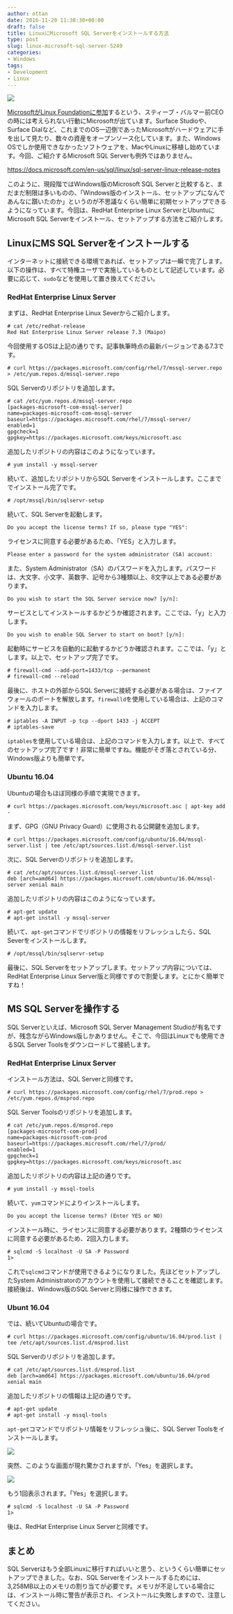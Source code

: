 ```yaml
---
author: ottan
date: 2016-11-20 11:38:30+00:00
draft: false
title: LinuxにMicrosoft SQL Serverをインストールする方法
type: post
slug: linux-microsoft-sql-server-5249
categories:
- Windows
tags:
- Development
- Linux
---
```


![](/uploads/2016/11/161120-58314ed6a9ab1.png)






[MicrosoftがLinux Foundationに参加](https://jp.techcrunch.com/2016/11/17/20161116microsoft-joins-the-linux-foundation/)するという、スティーブ・バルマー前CEOの時には考えられない行動にMicrosoftが出ています。Surface Studioや、Surface Dialなど、これまでのOS一辺倒であったMicrosoftがハードウェアに手を出して見たり、数々の資産をオープンソース化しています。また、Windows OSでしか使用できなかったソフトウェアを、MacやLinuxに移植し始めています。今回、ご紹介するMicrosoft SQL Serverも例外ではありません。



https://docs.microsoft.com/en-us/sql/linux/sql-server-linux-release-notes



このように、現段階ではWindows版のMicrosoft SQL Serverと比較すると、まだまだ制限は多いものの、「Windows版のインストール、セットアップになんであんなに躓いたのか」というのが不思議なくらい簡単に初期セットアップできるようになっています。今回は、RedHat Enterprise Linux ServerとUbuntuにMicrosoft SQL Serverをインストール、セットアップする方法をご紹介します。





## LinuxにMS SQL Serverをインストールする





インターネットに接続できる環境であれば、セットアップは一瞬で完了します。以下の操作は、すべて特権ユーザで実施しているものとして記述しています。必要に応じて、`sudo`などを使用して置き換えてください。





### RedHat Enterprise Linux Server





まずは、RedHat Enterprise Linux Severからご紹介します。




    
    # cat /etc/redhat-release 
    Red Hat Enterprise Linux Server release 7.3 (Maipo)





今回使用するOSは上記の通りです。記事執筆時点の最新バージョンである7.3です。




    
    # curl https://packages.microsoft.com/config/rhel/7/mssql-server.repo > /etc/yum.repos.d/mssql-server.repo





SQL Serverのリポジトリを追加します。




    
    # cat /etc/yum.repos.d/mssql-server.repo 
    [packages-microsoft-com-mssql-server]
    name=packages-microsoft-com-mssql-server
    baseurl=https://packages.microsoft.com/rhel/7/mssql-server/
    enabled=1
    gpgcheck=1
    gpgkey=https://packages.microsoft.com/keys/microsoft.asc





追加したリポジトリの内容はこのようになっています。




    
    # yum install -y mssql-server





続いて、追加したリポジトリからSQL Serverをインストールします。ここまででインストール完了です。




    
    # /opt/mssql/bin/sqlservr-setup





続いて、SQL Serverを起動します。




    
    Do you accept the license terms? If so, please type "YES":





ライセンスに同意する必要があるため、「YES」と入力します。




    
    Please enter a password for the system administrator (SA) account:





また、System Administrator（SA）のパスワードを入力します。パスワードは、大文字、小文字、英数字、記号から3種類以上、8文字以上である必要があります。




    
    Do you wish to start the SQL Server service now? [y/n]:





サービスとしてインストールするかどうか確認されます。ここでは、「y」と入力します。




    
    Do you wish to enable SQL Server to start on boot? [y/n]:





起動時にサービスを自動的に起動するかどうか確認されます。ここでは、「y」とします。以上で、セットアップ完了です。




    
    # firewall-cmd --add-port=1433/tcp --permanent
    # firewall-cmd --reload





最後に、ホストの外部からSQL Serverに接続する必要がある場合は、ファイアウォールのポートを解放します。`firewalld`を使用している場合は、上記のコマンドを入力します。




    
    # iptables -A INPUT -p tcp --dport 1433 -j ACCEPT
    # iptables-save





`iptables`を使用している場合は、上記のコマンドを入力します。以上で、すべてのセットアップ完了です！非常に簡単ですね。機能がそぎ落とされている分、Windows版よりも簡単です。





### Ubuntu 16.04





Ubuntuの場合もほぼ同様の手順で実現できます。




    
    # curl https://packages.microsoft.com/keys/microsoft.asc | apt-key add -





まず、GPG（GNU Privacy Guard）に使用される公開鍵を追加します。




    
    # curl https://packages.microsoft.com/config/ubuntu/16.04/mssql-server.list | tee /etc/apt/sources.list.d/mssql-server.list





次に、SQL Serverのリポジトリを追加します。




    
    # cat /etc/apt/sources.list.d/mssql-server.list
    deb [arch=amd64] https://packages.microsoft.com/ubuntu/16.04/mssql-server xenial main





追加したリポジトリの内容はこのようになっています。




    
    # apt-get update
    # apt-get install -y mssql-server





続いて、`apt-get`コマンドでリポジトリの情報をリフレッシュしたら、SQL Severをインストールします。




    
    # /opt/mssql/bin/sqlservr-setup





最後に、SQL Serverをセットアップします。セットアップ内容については、RedHat Enterprise Linux Server版と同様ですので割愛します。とにかく簡単ですね！





## MS SQL Serverを操作する





SQL Serverといえば、Microsoft SQL Server Management Studioが有名ですが、残念ながらWindows版しかありません。そこで、今回はLinuxでも使用できるSQL Server Toolsをダウンロードして接続します。





### RedHat Enterprise Linux Server





インストール方法は、SQL Serverと同様です。




    
    # curl https://packages.microsoft.com/config/rhel/7/prod.repo > /etc/yum.repos.d/msprod.repo





SQL Server Toolsのリポジトリを追加します。




    
    # cat /etc/yum.repos.d/msprod.repo
    [packages-microsoft-com-prod]
    name=packages-microsoft-com-prod
    baseurl=https://packages.microsoft.com/rhel/7/prod/
    enabled=1
    gpgcheck=1
    gpgkey=https://packages.microsoft.com/keys/microsoft.asc





追加したリポジトリの内容は上記の通りです。




    
    # yum install -y mssql-tools





続いて、`yum`コマンドによりインストールします。




    
    Do you accept the license terms? (Enter YES or NO)





インストール時に、ライセンスに同意する必要があります。2種類のライセンスに同意する必要があるため、2回入力します。




    
    # sqlcmd -S localhost -U SA -P Password
    1> 





これで`sqlcmd`コマンドが使用できるようになりました。先ほどセットアップしたSystem Administratorのアカウントを使用して接続できることを確認します。接続後は、Windows版のSQL Serverと同様に操作できます。





### Ubunt 16.04





では、続いてUbuntuの場合です。




    
    # curl https://packages.microsoft.com/config/ubuntu/16.04/prod.list | tee /etc/apt/sources.list.d/msprod.list





SQL Serverのリポジトリを追加します。




    
    # cat /etc/apt/sources.list.d/msprod.list
    deb [arch=amd64] https://packages.microsoft.com/ubuntu/16.04/prod xenial main





追加したリポジトリの情報は上記の通りです。




    
    # apt-get update
    # apt-get install -y mssql-tools





`apt-get`コマンドでリポジトリ情報をリフレッシュ後に、SQL Server Toolsをインストールします。





![](/uploads/2016/11/161120-5831544ac81e5.png)






突然、このような画面が現れ驚かされますが、「Yes」を選択します。





![](/uploads/2016/11/161120-583154542e955.png)






もう1回表示されます。「Yes」を選択します。




    
    # sqlcmd -S localhost -U SA -P Password
    1>





後は、RedHat Enterprise Linux Serverと同様です。





## まとめ





SQL Serverはもう全部Linuxに移行すればいいと思う、というくらい簡単にセットアップできました。なお、SQL Serverをインストールするためには、3,258MB以上のメモリの割り当てが必要です。メモリが不足している場合には、インストール時に警告が表示され、インストールに失敗しますので、注意してください。
